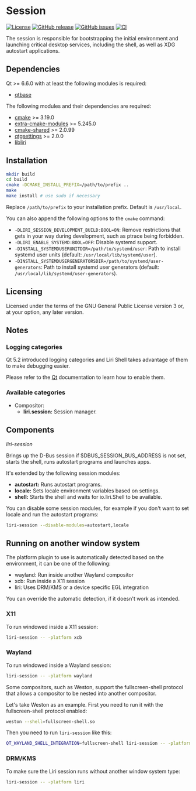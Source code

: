 Session
=======

[![License](https://img.shields.io/badge/license-GPLv3.0-blue.svg)](https://www.gnu.org/licenses/gpl-3.0.html)
[![GitHub release](https://img.shields.io/github/release/lirios/session.svg)](https://github.com/lirios/session)
[![GitHub issues](https://img.shields.io/github/issues/lirios/session.svg)](https://github.com/lirios/session/issues)
[![CI](https://github.com/lirios/session/workflows/CI/badge.svg?branch=develop)](https://github.com/lirios/session/actions?query=workflow%3ACI)

The session is responsible for bootstrapping the initial environment and
launching critical desktop services, including the shell, as well as
XDG autostart applications.

## Dependencies

Qt >= 6.6.0 with at least the following modules is required:

 * [qtbase](http://code.qt.io/cgit/qt/qtbase.git)

The following modules and their dependencies are required:

 * [cmake](https://gitlab.kitware.com/cmake/cmake) >= 3.19.0
 * [extra-cmake-modules](https://invent.kde.org/frameworks/extra-cmake-modules) >= 5.245.0
 * [cmake-shared](https://github.com/lirios/cmake-shared.git) >= 2.0.99
 * [qtgsettings](https://github.com/lirios/qtgsettings) >= 2.0.0
 * [libliri](https://github.com/lirios/libliri)

## Installation

```sh
mkdir build
cd build
cmake -DCMAKE_INSTALL_PREFIX=/path/to/prefix ..
make
make install # use sudo if necessary
```

Replace `/path/to/prefix` to your installation prefix.
Default is `/usr/local`.

You can also append the following options to the `cmake` command:

 * `-DLIRI_SESSION_DEVELOPMENT_BUILD:BOOL=ON`: Remove restrictions that gets in your
   way during development, such as ptrace being forbidden.
 * `-DLIRI_ENABLE_SYSTEMD:BOOL=OFF`: Disable systemd support.
 * `-DINSTALL_SYSTEMDUSERUNITDIR=/path/to/systemd/user`: Path to install systemd user units (default: `/usr/local/lib/systemd/user`).
 * `-DINSTALL_SYSTEMDUSERGENERATORSDIR=/path/to/systemd/user-generators`: Path to install systemd user generators (default: `/usr/local/lib/systemd/user-generators`).

## Licensing

Licensed under the terms of the GNU General Public License version 3 or,
at your option, any later version.

## Notes

### Logging categories

Qt 5.2 introduced logging categories and Liri Shell takes advantage of
them to make debugging easier.

Please refer to the [Qt](http://doc.qt.io/qt-5/qloggingcategory.html) documentation
to learn how to enable them.

### Available categories

 * Compositor:
   * **liri.session:** Session manager.

## Components

*liri-session*

Brings up the D-Bus session if $DBUS_SESSION_BUS_ADDRESS is not set,
starts the shell, runs autostart programs and launches apps.

It's extended by the following session modules:

 * **autostart:** Runs autostart programs.
 * **locale:** Sets locale environment variables based on settings.
 * **shell:** Starts the shell and waits for io.liri.Shell to be available.

You can disable some session modules, for example if you don't want to
set locale and run the autostart programs:

```sh
liri-session --disable-modules=autostart,locale
```

## Running on another window system

The platform plugin to use is automatically detected based on the environment,
it can be one of the following:

 * wayland: Run inside another Wayland compositor
 * xcb: Run inside a X11 session
 * liri: Uses DRM/KMS or a device specific EGL integration

You can override the automatic detection, if it doesn't work as intended.

### X11

To run windowed inside a X11 session:

```sh
liri-session -- -platform xcb
```

### Wayland

To run windowed inside a Wayland session:

```sh
liri-session -- -platform wayland
```

Some compositors, such as Weston, support the fullscreen-shell protocol that
allows a compositor to be nested into another compositor.

Let's take Weston as an example. First you need to run it with the fullscreen-shell
protocol enabled:

```sh
weston --shell=fullscreen-shell.so
```

Then you need to run `liri-session` like this:

```sh
QT_WAYLAND_SHELL_INTEGRATION=fullscreen-shell liri-session -- -platform wayland
```

### DRM/KMS

To make sure the Liri session runs without another window system type:

```sh
liri-session -- -platform liri
```
